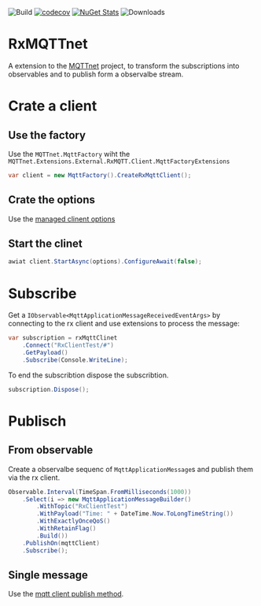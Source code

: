 ![Build](https://github.com/mmuecke/RxMQTTnet/workflows/Build/badge.svg) [![codecov](https://codecov.io/gh/mmuecke/RxMQTTnet/branch/main/graph/badge.svg?token=8KtPaZ3VZB)](https://codecov.io/gh/mmuecke/RxMQTTnet) 
[![NuGet Stats](https://img.shields.io/nuget/v/MQTTnet.Extensions.External.RxMQTT.Client.svg)](https://www.nuget.org/packages/MQTTnet.Extensions.External.RxMQTT.Client) ![Downloads](https://img.shields.io/nuget/dt/MQTTnet.Extensions.External.RxMQTT.Client.svg)

# RxMQTTnet
A extension to the [MQTTnet](https://github.com/chkr1011/MQTTnet) project, to transform the subscriptions into observables and to publish form a observalbe stream.

# Crate a client
## Use the factory
Use the `MQTTnet.MqttFactory` wiht the `MQTTnet.Extensions.External.RxMQTT.Client.MqttFactoryExtensions`

```csharp
var client = new MqttFactory().CreateRxMqttClient();
```

## Crate the options
Use the [managed clinent options](https://github.com/chkr1011/MQTTnet/wiki/ManagedClient#preparation)

## Start the clinet

```csharp
awiat client.StartAsync(options).ConfigureAwait(false);
```

# Subscribe
Get a `IObservable<MqttApplicationMessageReceivedEventArgs>` by connecting to the rx client and use extensions to process the message:

```csharp
var subscription = rxMqttClinet
    .Connect("RxClientTest/#")
    .GetPayload()
    .Subscribe(Console.WriteLine);
```

To end the subscribtion dispose the subscribtion.

```csharp
subscription.Dispose();
```

# Publisch
## From observable

Create a observalbe sequenc of `MqttApplicationMessage`s and publish them via the rx client.

```csharp
Observable.Interval(TimeSpan.FromMilliseconds(1000))
    .Select(i => new MqttApplicationMessageBuilder()
        .WithTopic("RxClientTest")
        .WithPayload("Time: " + DateTime.Now.ToLongTimeString())
        .WithExactlyOnceQoS()
        .WithRetainFlag()
        .Build())
    .PublishOn(mqttClient)
    .Subscribe();
```


## Single message
Use the [mqtt client publish method](https://github.com/chkr1011/MQTTnet/wiki/Client#publishing-messages).
